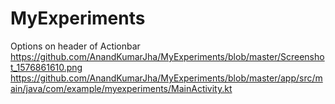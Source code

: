 # MyExperiments

Options on header of Actionbar
https://github.com/AnandKumarJha/MyExperiments/blob/master/Screenshot_1576861610.png
https://github.com/AnandKumarJha/MyExperiments/blob/master/app/src/main/java/com/example/myexperiments/MainActivity.kt

